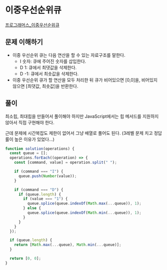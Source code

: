 # 이중우선순위큐

[프로그래머스\_이중우선순위큐](https://programmers.co.kr/learn/courses/30/lessons/42628)

## 문제 이해하기

- 이중 우선순위 큐는 다음 연산을 할 수 있는 자료구조를 말한다.
  - I 숫자: 큐에 주어진 숫자를 삽입한다.
  - D 1: 큐에서 최댓값을 삭제한다.
  - D -1: 큐에서 최솟값을 삭제한다.
- 이중 우선순위 큐가 할 연산을 모두 처리한 뒤 큐가 비어있으면 [0,0]을, 비어있지 않으면 [최댓값, 최솟값]을 반환한다.

## 풀이

최소힙, 최대힙을 만들어서 풀이해야 하지만 JavaScript에서는 힙 메서드를 지원하지 않아서 직접 구현해야 한다.

근데 문제에 시간복잡도 제한이 없어서 그냥 배열로 풀어도 된다.
(3레벨 문제 치고 정답률이 높은 이유가 있었다...)

```javascript
function solution(operations) {
  const queue = [];
  operations.forEach((operation) => {
    const [command, value] = operation.split(" ");

    if (command === "I") {
      queue.push(Number(value));
    }

    if (command === "D") {
      if (queue.length) {
        if (value === "1") {
          queue.splice(queue.indexOf(Math.max(...queue)), 1);
        } else {
          queue.splice(queue.indexOf(Math.min(...queue)), 1);
        }
      }
    }
  });

  if (queue.length) {
    return [Math.max(...queue), Math.min(...queue)];
  }

  return [0, 0];
}
```
